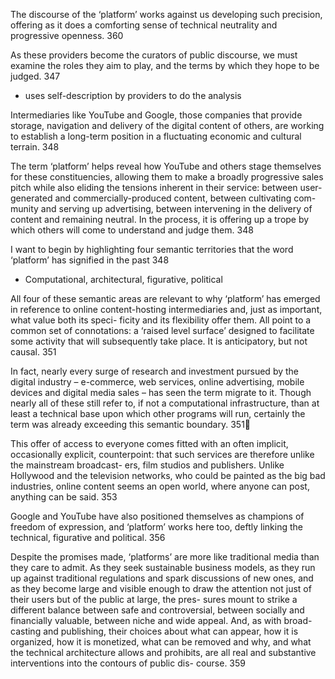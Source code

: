 The discourse of the ‘platform’ works against us developing such precision, offering as it does a comforting sense of technical neutrality and progressive openness. 360

As these providers become the curators of public discourse, we must examine the roles they aim to play, and the terms by which they hope to be judged. 347

- uses self-description by providers to do the analysis

Intermediaries like YouTube and Google, those companies that provide storage, navigation and delivery of the digital content of others, are working to establish a long-term position in a fluctuating economic and cultural terrain. 348 

The term ‘platform’ helps reveal how YouTube and others stage themselves for these constituencies, allowing them to make a broadly progressive sales pitch while also eliding the tensions inherent in their service: between user-generated and commercially-produced content, between cultivating com- munity and serving up advertising, between intervening in the delivery of content and remaining neutral. In the process, it is offering up a trope by which others will come to understand and judge them. 348

I want to begin by highlighting four semantic territories that the word ‘platform’ has signified in the past 348

- Computational, architectural, figurative, political 

All four of these semantic areas are relevant to why ‘platform’ has emerged in reference
to online content-hosting intermediaries and, just as important, what value both its speci-
ficity and its flexibility offer them. All point to a common set of connotations: a ‘raised
level surface’ designed to facilitate some activity that will subsequently take place. It is
anticipatory, but not causal. 351

In fact, nearly every surge of research and investment pursued by the digital industry –
e-commerce, web services, online advertising, mobile devices and digital media sales –
has seen the term migrate to it. Though nearly all of these still refer to, if not a
computational infrastructure, than at least a technical base upon which other programs
will run, certainly the term was already exceeding this semantic boundary. 351

This offer of access to everyone comes fitted with an often implicit, occasionally
explicit, counterpoint: that such services are therefore unlike the mainstream broadcast-
ers, film studios and publishers. Unlike Hollywood and the television networks, who
could be painted as the big bad industries, online content seems an open world, where
anyone can post, anything can be said. 353

Google and YouTube have also positioned themselves as champions of freedom of
expression, and ‘platform’ works here too, deftly linking the technical, figurative and
political. 356

Despite the promises made, ‘platforms’ are more like traditional media than they care
to admit. As they seek sustainable business models, as they run up against traditional
regulations and spark discussions of new ones, and as they become large and visible
enough to draw the attention not just of their users but of the public at large, the pres-
sures mount to strike a different balance between safe and controversial, between
socially and financially valuable, between niche and wide appeal. And, as with broad-
casting and publishing, their choices about what can appear, how it is organized, how it
is monetized, what can be removed and why, and what the technical architecture allows
and prohibits, are all real and substantive interventions into the contours of public dis-
course. 359
